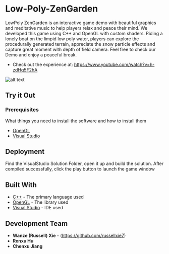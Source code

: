 # Low-Poly-ZenGarden

LowPoly ZenGarden is an interactive game demo with beautiful graphics and meditative music to help players relax and peace their mind. We developed this game using C++ and OpenGL with custom shaders. Riding a lonely boat on the limpid low poly water, players can explore the procedurally generated terrain, appreciate the snow particle effects and capture great moment with depth of field camera. Feel free to check our Demo and enjoy a peaceful break.

* Check out the experience at: https://www.youtube.com/watch?v=h-zdHq5F2hA

![alt text](https://russellxie7.me/images/zen.jpg)

## Try it Out

### Prerequisites

What things you need to install the software and how to install them

* [OpenGL](https://www.opengl.org/)
* [Visual Studio](https://visualstudio.microsoft.com/)


## Deployment

Find the VisualStudio Solution Folder, open it up and build the solution. After compiled successfully, click the play button to launch the game window

## Built With

* [C++](http://www.cplusplus.com/) - The primary language used
* [OpenGL](https://www.opengl.org/) - The library used
* [Visual Studio](https://visualstudio.microsoft.com/) - IDE used


## Development Team

* **Wanze (Russell) Xie** - (https://github.com/russellxie7)
* **Renxu Hu**
* **Chenxu Jiang**



